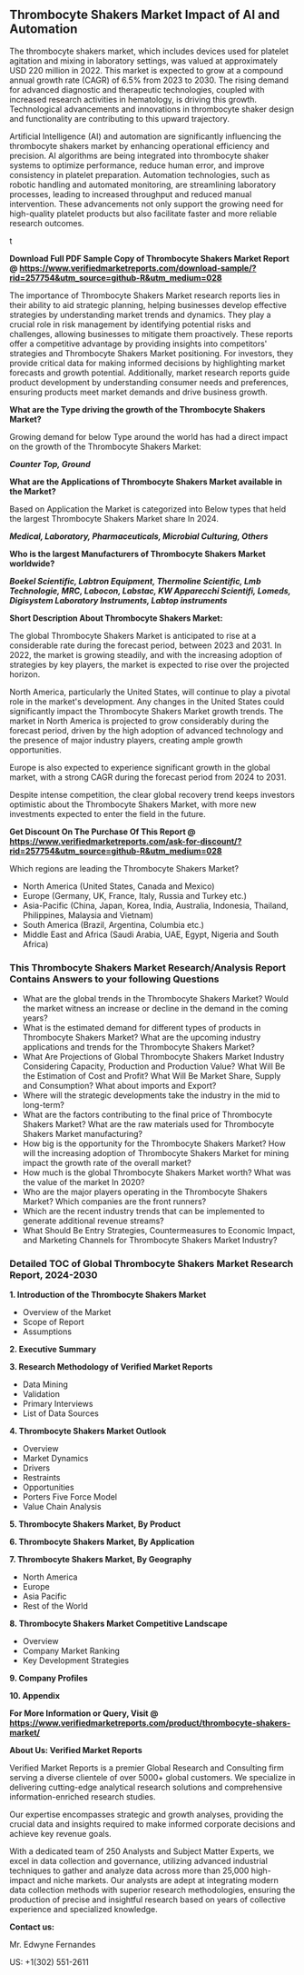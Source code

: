 <h2>Thrombocyte Shakers Market Impact of AI and Automation</h2><p>The thrombocyte shakers market, which includes devices used for platelet agitation and mixing in laboratory settings, was valued at approximately USD 220 million in 2022. This market is expected to grow at a compound annual growth rate (CAGR) of 6.5% from 2023 to 2030. The rising demand for advanced diagnostic and therapeutic technologies, coupled with increased research activities in hematology, is driving this growth. Technological advancements and innovations in thrombocyte shaker design and functionality are contributing to this upward trajectory.</p><p>Artificial Intelligence (AI) and automation are significantly influencing the thrombocyte shakers market by enhancing operational efficiency and precision. AI algorithms are being integrated into thrombocyte shaker systems to optimize performance, reduce human error, and improve consistency in platelet preparation. Automation technologies, such as robotic handling and automated monitoring, are streamlining laboratory processes, leading to increased throughput and reduced manual intervention. These advancements not only support the growing need for high-quality platelet products but also facilitate faster and more reliable research outcomes.</p>t</p><p id="" class=""><strong>Download Full PDF Sample Copy of Thrombocyte Shakers Market Report @ <a href="https://www.verifiedmarketreports.com/download-sample/?rid=257754&utm_source=github-R&utm_medium=028" target="_blank">https://www.verifiedmarketreports.com/download-sample/?rid=257754&utm_source=github-R&utm_medium=028</a></strong></p><p>The importance of&nbsp;Thrombocyte Shakers Market research reports lies in their ability to aid strategic planning, helping businesses develop effective strategies by understanding market trends and dynamics. They play a crucial role in risk management by identifying potential risks and challenges, allowing businesses to mitigate them proactively. These reports offer a competitive advantage by providing insights into competitors' strategies and Thrombocyte Shakers Market positioning. For investors, they provide critical data for making informed decisions by highlighting market forecasts and growth potential. Additionally, market research reports guide product development by understanding consumer needs and preferences, ensuring products meet market demands and drive business growth.</p><p><strong>What are the&nbsp;Type driving the growth of the Thrombocyte Shakers Market?</strong></p><p id="" class="">Growing demand for below Type around the world has had a direct impact on the growth of the Thrombocyte Shakers Market:</p><em><strong>Counter Top, Ground</strong></em></p><strong>What are the&nbsp;Applications&nbsp;of Thrombocyte Shakers Market available in the Market?</strong></p><p id="" class="">Based on Application the Market is categorized into Below types that held the largest Thrombocyte Shakers Market share In 2024.</p><em><strong>Medical, Laboratory, Pharmaceuticals, Microbial Culturing, Others</strong></em></p><strong>Who is the largest Manufacturers of Thrombocyte Shakers Market worldwide?</strong></p><p><em><strong>Boekel Scientific, Labtron Equipment, Thermoline Scientific, Lmb Technologie, MRC, Labocon, Labstac, KW Apparecchi Scientifi, Lomeds, Digisystem Laboratory Instruments, Labtop instruments</strong></em></p><p id="" class=""><strong>Short Description About Thrombocyte Shakers Market:</strong></p><p>The global Thrombocyte Shakers Market is anticipated to rise at a considerable rate during the forecast period, between 2023 and 2031. In 2022, the market is growing steadily, and with the increasing adoption of strategies by key players, the market is expected to rise over the projected horizon.</p><p>North America, particularly the United States, will continue to play a pivotal role in the market's development. Any changes in the United States could significantly impact the Thrombocyte Shakers Market growth trends. The market in North America is projected to grow considerably during the forecast period, driven by the high adoption of advanced technology and the presence of major industry players, creating ample growth opportunities.</p><p>Europe is also expected to experience significant growth in the global market, with a strong CAGR during the forecast period from 2024 to 2031.</p><p>Despite intense competition, the clear global recovery trend keeps investors optimistic about the Thrombocyte Shakers Market, with more new investments expected to enter the field in the future.</p><p id="" class=""><strong>Get Discount On The Purchase Of This Report @ <a href="https://www.verifiedmarketreports.com/ask-for-discount/?rid=257754&utm_source=github-R&utm_medium=028" target="_blank">https://www.verifiedmarketreports.com/ask-for-discount/?rid=257754&utm_source=github-R&utm_medium=028</a></strong></p>Which regions are leading the Thrombocyte Shakers Market?</p><ul><li>North America (United States, Canada and Mexico)</li><li>Europe (Germany, UK, France, Italy, Russia and Turkey etc.)</li><li>Asia-Pacific (China, Japan, Korea, India, Australia, Indonesia, Thailand, Philippines, Malaysia and Vietnam)</li><li>South America (Brazil, Argentina, Columbia etc.)</li><li>Middle East and Africa (Saudi Arabia, UAE, Egypt, Nigeria and South Africa)</li></ul><h3 id="" class="">This Thrombocyte Shakers Market Research/Analysis Report Contains Answers to your following Questions</h3><ul><li>What are the global trends in the Thrombocyte Shakers Market? Would the market witness an increase or decline in the demand in the coming years?</li><li>What is the estimated demand for different types of products in Thrombocyte Shakers Market? What are the upcoming industry applications and trends for the Thrombocyte Shakers Market?</li><li>What Are Projections of Global Thrombocyte Shakers Market Industry Considering Capacity, Production and Production Value? What Will Be the Estimation of Cost and Profit? What Will Be Market Share, Supply and Consumption? What about imports and Export?</li><li>Where will the strategic developments take the industry in the mid to long-term?</li><li>What are the factors contributing to the final price of Thrombocyte Shakers Market? What are the raw materials used for Thrombocyte Shakers Market manufacturing?</li><li>How big is the opportunity for the Thrombocyte Shakers Market? How will the increasing adoption of Thrombocyte Shakers Market for mining impact the growth rate of the overall market?</li><li>How much is the global Thrombocyte Shakers Market worth? What was the value of the market In 2020?</li><li>Who are the major players operating in the Thrombocyte Shakers Market? Which companies are the front runners?</li><li>Which are the recent industry trends that can be implemented to generate additional revenue streams?</li><li>What Should Be Entry Strategies, Countermeasures to Economic Impact, and Marketing Channels for Thrombocyte Shakers Market Industry?</li></ul><h3 id="" class="">Detailed TOC of Global Thrombocyte Shakers Market Research Report, 2024-2030</h3><p id="" class=""><strong>1. Introduction of the Thrombocyte Shakers Market</strong></p><ul><li>Overview of the Market</li><li>Scope of Report</li><li>Assumptions</li></ul><p id="" class=""><strong>2. Executive Summary</strong></p><p id="" class=""><strong>3. Research Methodology of Verified Market Reports</strong></p><ul><li>Data Mining</li><li>Validation</li><li>Primary Interviews</li><li>List of Data Sources</li></ul><p id="" class=""><strong>4. Thrombocyte Shakers Market Outlook</strong></p><ul><li>Overview</li><li>Market Dynamics</li><li>Drivers</li><li>Restraints</li><li>Opportunities</li><li>Porters Five Force Model</li><li>Value Chain Analysis</li></ul><p id="" class=""><strong>5. Thrombocyte Shakers Market, By Product</strong></p><p id="" class=""><strong>6. Thrombocyte Shakers Market, By Application</strong></p><p id="" class=""><strong>7. Thrombocyte Shakers Market, By Geography</strong></p><ul><li>North America</li><li>Europe</li><li>Asia Pacific</li><li>Rest of the World</li></ul><p id="" class=""><strong>8. Thrombocyte Shakers Market Competitive Landscape</strong></p><ul><li>Overview</li><li>Company Market Ranking</li><li>Key Development Strategies</li></ul><p id="" class=""><strong>9. Company Profiles</strong></p><p id="" class=""><strong>10. Appendix</strong></p><p id="" class=""><strong>For More Information or Query, Visit @ <a href="https://www.verifiedmarketreports.com/product/thrombocyte-shakers-market/" target="_blank">https://www.verifiedmarketreports.com/product/thrombocyte-shakers-market/</a></strong></p><p id="" class=""><strong>About Us: Verified Market Reports</strong></p><p id="" class="">Verified Market Reports is a premier Global Research and Consulting firm serving a diverse clientele of over 5000+ global customers. We specialize in delivering cutting-edge analytical research solutions and comprehensive information-enriched research studies.</p><p id="" class="">Our expertise encompasses strategic and growth analyses, providing the crucial data and insights required to make informed corporate decisions and achieve key revenue goals.</p><p id="" class="">With a dedicated team of 250 Analysts and Subject Matter Experts, we excel in data collection and governance, utilizing advanced industrial techniques to gather and analyze data across more than 25,000 high-impact and niche markets. Our analysts are adept at integrating modern data collection methods with superior research methodologies, ensuring the production of precise and insightful research based on years of collective experience and specialized knowledge.</p><p id="" class=""><strong>Contact us:</strong></p><p id="" class="">Mr. Edwyne Fernandes</p><p id="" class="">US: +1(302) 551-2611</p>